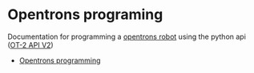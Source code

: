 # Opentrons programing

Documentation for programming a [opentrons robot](https://opentrons.com/) using the python api ([OT-2 API V2](https://opentrons.com/))

- [Opentrons programming](opentrons_programming)